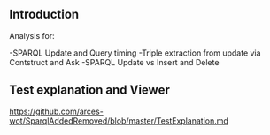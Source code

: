 ## Introduction
Analysis for:

-SPARQL Update and Query timing
-Triple extraction from update via Contstruct and Ask
-SPARQL Update vs Insert and Delete

## Test explanation and Viewer

https://github.com/arces-wot/SparqlAddedRemoved/blob/master/TestExplanation.md